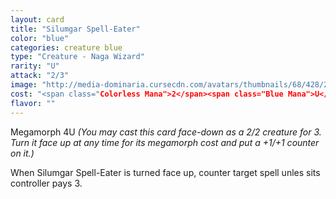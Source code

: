 ```yaml
---
layout: card
title: "Silumgar Spell-Eater"
color: "blue"
categories: creature blue
type: "Creature - Naga Wizard"
rarity: "U"
attack: "2/3"
image: "http://media-dominaria.cursecdn.com/avatars/thumbnails/68/428/200/283/635618491913268025.png"
cost: "<span class="Colorless Mana">2</span><span class="Blue Mana">U</span>"
flavor: ""
---
```


Megamorph <span class="tip mana-icon mana-colorless-04" title="4 Colorless Mana">4</span><span class="tip mana-icon mana-blue" title="1 Blue Mana">U</span> <em>(You may cast this card face-down as a 2/2 creature for <span class="tip mana-icon mana-colorless-03" title="3 Colorless Mana">3</span>. Turn it face up at any time for its megamorph cost and put a +1/+1 counter on it.)</em>

When Silumgar Spell-Eater is turned face up, counter target spell unles sits controller pays <span class="tip mana-icon mana-colorless-03" title="3 Colorless Mana">3</span>.
